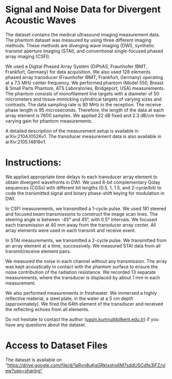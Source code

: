 # Signal and Noise Data for Divergent Acoustic Waves

The dataset contains the medical ultrasound imaging measurement data. The phantom dataset was measured by using three different imaging methods.
These methods are diverging wave imaging (DWI), synthetic transmit aperture imaging (STAI), and conventional single-focused phased array imaging (CSFI).

We used a Digital Phased Array System (DiPhAS, Fraunhofer IBMT, Frankfurt, Germany) for data acquisition. We also used 128 elements phased array transducer (Fraunhofer IBMT, Frankfurt, Germany) operating at a 7.5 MHz center frequency. We performed phantom (Model 550, Breast & Small Parts Phantom, ATS Laboratories, Bridgeport, USA) measurements. The phantom consists of monofilament line targets with a diameter of 50 micrometers and tissue-mimicking cylindrical targets of varying sizes and contrasts. The data sampling rate is 80 MHz in the reception. The receive phase length is 95 microseconds. Therefore, the length of the data at each array element is 7600 samples. We applied 22 dB fixed and 2.3 dB/cm time-varying gain for phantom measurements.

A detailed description of the measurement setup is available in arXiv:2104.10526v1. The transducer measurement data is also available in arXiv:2105.14816v1.

# Instructions:

We applied appropriate time delays to each transducer array element to obtain divergent wavefronts in DWI. We used 8-bit complementary Golay sequences (CGSs) with different bit lengths (0.5, 1, 1.5, and 2-cycle/bit) to code the transmitted signal and binary phase-shift keying for modulation in DWI.

In CSFI measurements, we transmitted a 1-cycle pulse. We used 181 steered and focused beam transmissions to construct the image scan lines. The steering angle is between -45° and 45°, with 0.5° intervals. We focused each transmission at 40 mm away from the transducer array center. All array elements were used in each transmit and receive event. 

In STAI measurements, we transmitted a 2-cycle pulse. We transmitted from an array element at a time, successively. We measured STAI data from all transmit/receive element pairs.

We measured the noise in each channel without any transmission. The array was kept acoustically in contact with the phantom surface to ensure the noise contribution of the radiation resistance. We recorded 13 separate measurements, where the transducer is displaced by about 1 mm in each measurement. 

We also performed measurements in freshwater. We immersed a highly reflective material, a steel plate, in the water at a 5 cm depth (approximately). 
We fired the 64th element of the transducer and received the reflecting echoes from all elements. 

Do not hesitate to contact the author (yasin.kumru@bilkent.edu.tr) if you have any questions about the dataset.

# Access to Dataset Files

The dataset is available on “https://drive.google.com/file/d/1aRyn8uKgGRkIxohs6M7sddUSCdfe3IFZ/view?usp=sharing”
